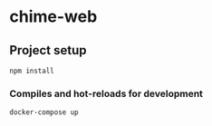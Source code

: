 # chime-web

## Project setup
```
npm install
```

### Compiles and hot-reloads for development
```
docker-compose up
